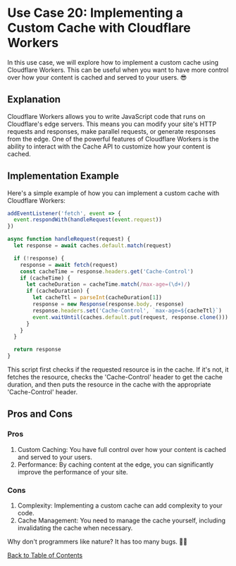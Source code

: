 # Use Case 20: Implementing a Custom Cache with Cloudflare Workers

In this use case, we will explore how to implement a custom cache using Cloudflare Workers. This can be useful when you want to have more control over how your content is cached and served to your users. 😎

## Explanation

Cloudflare Workers allows you to write JavaScript code that runs on Cloudflare's edge servers. This means you can modify your site's HTTP requests and responses, make parallel requests, or generate responses from the edge. One of the powerful features of Cloudflare Workers is the ability to interact with the Cache API to customize how your content is cached.

## Implementation Example

Here's a simple example of how you can implement a custom cache with Cloudflare Workers:

```javascript
addEventListener('fetch', event => {
  event.respondWith(handleRequest(event.request))
})

async function handleRequest(request) {
  let response = await caches.default.match(request)

  if (!response) {
    response = await fetch(request)
    const cacheTime = response.headers.get('Cache-Control')
    if (cacheTime) {
      let cacheDuration = cacheTime.match(/max-age=(\d+)/)
      if (cacheDuration) {
        let cacheTtl = parseInt(cacheDuration[1])
        response = new Response(response.body, response)
        response.headers.set('Cache-Control', `max-age=${cacheTtl}`)
        event.waitUntil(caches.default.put(request, response.clone()))
      }
    }
  }

  return response
}
```

This script first checks if the requested resource is in the cache. If it's not, it fetches the resource, checks the 'Cache-Control' header to get the cache duration, and then puts the resource in the cache with the appropriate 'Cache-Control' header.

## Pros and Cons

### Pros

1. Custom Caching: You have full control over how your content is cached and served to your users.
2. Performance: By caching content at the edge, you can significantly improve the performance of your site.

### Cons

1. Complexity: Implementing a custom cache can add complexity to your code.
2. Cache Management: You need to manage the cache yourself, including invalidating the cache when necessary.

Why don't programmers like nature? It has too many bugs. 🐛😂

[Back to Table of Contents](../table_of_contents.md)